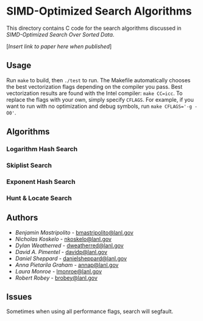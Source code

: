 # SIMD-Optimized Search Algorithms
This directory contains C code for the search algorithms discussed in *SIMD-Optimized Search Over Sorted Data*.

[*Insert link to paper here when published*]

## Usage
Run `make` to build, then `./test` to run. The Makefile automatically chooses the best vectorization flags depending on the compiler you pass. Best vectorization results are found with the Intel compiler: `make CC=icc`. To replace the flags with your own, simply specify `CFLAGS`. For example, if you want to run with no optimization and debug symbols, run `make CFLAGS='-g -O0'`.

## Algorithms
### Logarithm Hash Search
### Skiplist Search
### Exponent Hash Search
### Hunt & Locate Search

## Authors
 - *Benjamin Mastripolito* - bmastripolito@lanl.gov
 - *Nicholas Koskelo* - nkoskelo@lanl.gov
 - *Dylan Weatherred* - dweatherred@lanl.gov
 - *David A. Pimentel* - davidp@lanl.gov
 - *Daniel Sheppard* - danielsheppard@lanl.gov
 - *Anna Pietarila Graham* - annap@lanl.gov
 - *Laura Monroe* - lmonroe@lanl.gov
 - *Robert Robey* - brobey@lanl.gov

## Issues
Sometimes when using all performance flags, search will segfault.